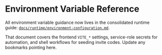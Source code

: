 # Environment Variable Reference

All environment variable guidance now lives in the consolidated runtime guide: [`docs/runtime/environment-configuration.md`](./runtime/environment-configuration.md).

That document covers the frontend `VITE_*` settings, service-role secrets for automation, and shell workflows for seeding invite codes. Update any bookmarks pointing here.
